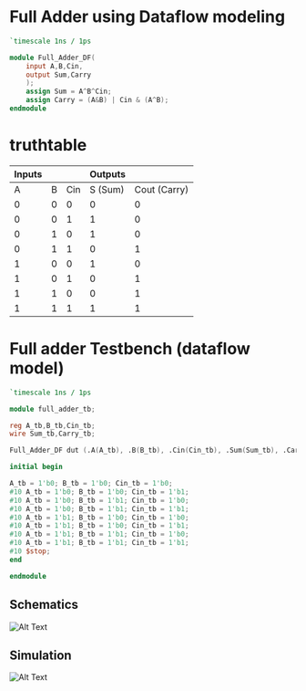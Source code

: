 # Full Adder using Dataflow modeling
```verilog
`timescale 1ns / 1ps

module Full_Adder_DF(
    input A,B,Cin,
    output Sum,Carry
    );
    assign Sum = A^B^Cin;
    assign Carry = (A&B) | Cin & (A^B);
endmodule
```

# truthtable

| Inputs |   |     | Outputs |              |
|--------|---|-----|---------|--------------|
| A      | B | Cin | S (Sum) | Cout (Carry) |
| 0      | 0 | 0   | 0       | 0            |
| 0      | 0 | 1   | 1       | 0            |
| 0      | 1 | 0   | 1       | 0            |
| 0      | 1 | 1   | 0       | 1            |
| 1      | 0 | 0   | 1       | 0            |
| 1      | 0 | 1   | 0       | 1            |
| 1      | 1 | 0   | 0       | 1            |
| 1      | 1 | 1   | 1       | 1            |


# Full adder Testbench (dataflow model)

```verilog
`timescale 1ns / 1ps

module full_adder_tb;

reg A_tb,B_tb,Cin_tb;
wire Sum_tb,Carry_tb;

Full_Adder_DF dut (.A(A_tb), .B(B_tb), .Cin(Cin_tb), .Sum(Sum_tb), .Carry(Carry_tb) );

initial begin

A_tb = 1'b0; B_tb = 1'b0; Cin_tb = 1'b0;
#10 A_tb = 1'b0; B_tb = 1'b0; Cin_tb = 1'b1;
#10 A_tb = 1'b0; B_tb = 1'b1; Cin_tb = 1'b0;
#10 A_tb = 1'b0; B_tb = 1'b1; Cin_tb = 1'b1;
#10 A_tb = 1'b1; B_tb = 1'b0; Cin_tb = 1'b0;
#10 A_tb = 1'b1; B_tb = 1'b0; Cin_tb = 1'b1;
#10 A_tb = 1'b1; B_tb = 1'b1; Cin_tb = 1'b0;
#10 A_tb = 1'b1; B_tb = 1'b1; Cin_tb = 1'b1;
#10 $stop;
end

endmodule

```

## Schematics
![Alt Text](https://i.ibb.co/hgQ01V1/FA.png)

## Simulation
![Alt Text](https://i.ibb.co/6BF4BMC/FA_Sim.png)